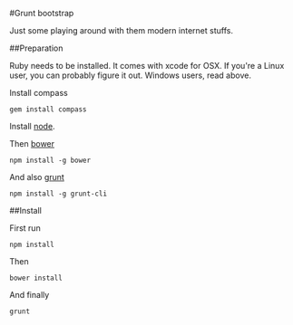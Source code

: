#Grunt bootstrap

Just some playing around with them modern internet stuffs.


##Preparation

Ruby needs to be installed. It comes with xcode for OSX. If you're a Linux user, you can probably figure it out.
Windows users, read above.

Install compass

    gem install compass

Install [node](http://nodejs.org/).

Then [bower](http://bower.io/)

    npm install -g bower

And also [grunt](http://gruntjs.com/)

    npm install -g grunt-cli







##Install

First run

    npm install

Then

    bower install

And finally

    grunt
